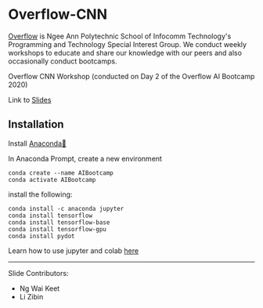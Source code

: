 # Overflow-CNN
[Overflow](https://np-overflow.club/) is Ngee Ann Polytechnic School of Infocomm Technology's Programming and Technology Special Interest Group. We conduct weekly workshops to educate and share our knowledge with our peers and also occasionally conduct bootcamps.

Overflow CNN Workshop (conducted on Day 2 of the Overflow AI Bootcamp 2020)

Link to [Slides](https://docs.google.com/presentation/d/1pR2WPCmfZ1hMuBRQVuYA_GixGRwutMALnutBb5tqYrw/edit?usp=sharing)

## Installation
Install [Anaconda🐍](https://www.anaconda.com/products/individual)

In Anaconda Prompt, create a new environment
```
conda create --name AIBootcamp
conda activate AIBootcamp
```

install the following:
```
conda install -c anaconda jupyter 
conda install tensorflow
conda install tensorflow-base
conda install tensorflow-gpu
conda install pydot
```

Learn how to use jupyter and colab [here](https://github.com/RyanNgCT/Overflow-CNN/blob/master/Jupyter%20and%20Colab%20Guide.pdf)

---
Slide Contributors:
* Ng Wai Keet
* Li Zibin
